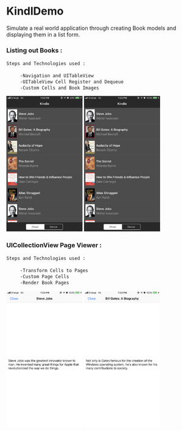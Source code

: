 # KindlDemo
Simulate a real world application through creating Book models and displaying them in a list form.

<h3>Listing out Books :</h3>
    
    Steps and Technologies used :
 
         -Navigation and UITableView
         -UITableView Cell Register and Dequeue
         -Custom Cells and Book Images

<img src="https://github.com/YassineDaoudi/KindlDemo/blob/master/IMG_2739.png" width="200"> <img src="https://github.com/YassineDaoudi/KindlDemo/blob/master/IMG_2740.png" width="200"> 

<h3>UICollectionView Page Viewer :</h3>


    Steps and Technologies used :
 
         -Transform Cells to Pages
         -Custom Page Cells
         -Render Book Pages


<img src="https://github.com/YassineDaoudi/KindlDemo/blob/master/IMG_2741.png" width="200"> <img src="https://github.com/YassineDaoudi/KindlDemo/blob/master/IMG_2742.png" width="200">

